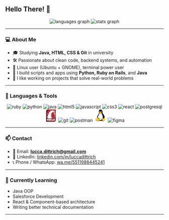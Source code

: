 <h2 align="left">Hello There! 👋</h2>

<div align="center">

  <img src="https://github-readme-stats.vercel.app/api/top-langs?username=luccadittrich&locale=en&hide_title=false&layout=compact&card_width=320&langs_count=5&theme=dracula&hide_border=false" height="150" alt="languages graph" />
 
  <img src="https://github-readme-stats.vercel.app/api?username=luccadittrich&hide_title=false&hide_rank=false&show_icons=true&include_all_commits=true&count_private=true&disable_animations=false&theme=dracula&locale=en&hide_border=false&order=1" height="150" alt="stats graph" />

</div>

---

### 💻 About Me

- 🎓 Studying **Java, HTML, CSS & Git** in university
- 🛠️ Passionate about clean code, backend systems, and automation
- 🐧 Linux user (Ubuntu + GNOME), terminal power user
- 🔧 I build scripts and apps using **Python, Ruby on Rails**, and **Java**
- 🚀 I like working on projects that solve real-world problems

---

### 🧰 Languages & Tools

<div align="center">
  <img src="https://cdn.jsdelivr.net/gh/devicons/devicon/icons/ruby/ruby-original.svg" height="40" alt="ruby" />
  <img src="https://cdn.jsdelivr.net/gh/devicons/devicon/icons/python/python-original.svg" height="40" alt="python" />
  <img src="https://cdn.jsdelivr.net/gh/devicons/devicon/icons/java/java-original.svg" height="40" alt="java" />
  <img src="https://cdn.jsdelivr.net/gh/devicons/devicon/icons/html5/html5-original.svg" height="40" alt="html5" />
  <img src="https://logodix.com/logo/374736.png" height="40" alt="javascript" />
  <img src="https://cdn.jsdelivr.net/gh/devicons/devicon/icons/css3/css3-original.svg" height="40" alt="css3" />
  <img src="https://cdn.jsdelivr.net/gh/devicons/devicon/icons/react/react-original.svg" height="40" alt="react" />
  <img src="https://cdn.jsdelivr.net/gh/devicons/devicon/icons/postgresql/postgresql-original.svg" height="40" alt="postgresql" />
  <img src="https://raw.githubusercontent.com/devicons/devicon/master/icons/rails/rails-original-wordmark.svg" height="40" alt="rails" />
  <img src="https://www.vectorlogo.zone/logos/git-scm/git-scm-icon.svg" height="40" alt="git" />
  <img src="https://www.vectorlogo.zone/logos/getpostman/getpostman-icon.svg" height="40" alt="postman" />
  <img src="https://raw.githubusercontent.com/devicons/devicon/master/icons/linux/linux-original.svg" height="40" alt="linux" />
  <img src="https://www.vectorlogo.zone/logos/figma/figma-icon.svg" height="40" alt="figma" />
</div>

---

### 📫 Contact

- 📧 Email: **lucca.dittrich@gmail.com**
- 💬 LinkedIn: [linkedin.com/in/luccadittrich](https://linkedin.com/in/luccadittrich)
- 📞 Phone / WhatsApp: [wa.me/5511988445241](https://wa.me/5511988445241)

---

### 🧠 Currently Learning

- Java OOP  
- Salesforce Development  
- React & Component-based architecture  
- Writing better technical documentation

---



